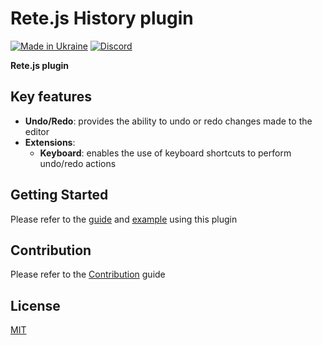 Rete.js History plugin
====
[![Made in Ukraine](https://img.shields.io/badge/made_in-ukraine-ffd700.svg?labelColor=0057b7)](https://stand-with-ukraine.pp.ua)
[![Discord](https://img.shields.io/discord/1081223198055604244?color=%237289da&label=Discord)](https://discord.gg/cxSFkPZdsV)

**Rete.js plugin**

## Key features

- **Undo/Redo**: provides the ability to undo or redo changes made to the editor
- **Extensions**:
  - **Keyboard**: enables the use of keyboard shortcuts to perform undo/redo actions

## Getting Started

Please refer to the [guide](https://retejs.org/docs/guides/undo-redo) and [example](https://retejs.org/examples/history) using this plugin

## Contribution

Please refer to the [Contribution](https://retejs.org/docs/contribution) guide

## License

[MIT](https://github.com/retejs/history-plugin/blob/master/LICENSE)
